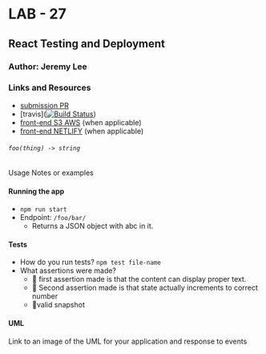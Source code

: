 # LAB - 27

## React Testing and Deployment

### Author: Jeremy Lee

### Links and Resources
* [submission PR](https://github.com/jeremy-401-advanced-javascript/Lab27/pull/3)
* [travis]([![Build Status](https://www.travis-ci.com/jeremy-401-advanced-javascript/Lab27.svg?branch=master)](https://www.travis-ci.com/jeremy-401-advanced-javascript/Lab27))
* [front-end S3 AWS](http://react-lab26.s3-website-us-west-2.amazonaws.com/) (when applicable)
* [front-end NETLIFY](https://epic-meitner-855c91.netlify.com/) (when applicable)

###### `foo(thing) -> string`
Usage Notes or examples

#### Running the app
* `npm run start`
* Endpoint: `/foo/bar/`
  * Returns a JSON object with abc in it.

  
#### Tests
* How do you run tests?
`npm test file-name`
* What assertions were made?
  * 🤔 first assertion made is that the content can display proper text.
  * 🤔 Second assertion made is that state actually increments to correct number
  * 🤔valid snapshot


#### UML
Link to an image of the UML for your application and response to events
